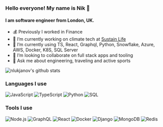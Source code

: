 ### Hello everyone! My name is Nik 👋
#### I am software engineer from London, UK.

- 💰 Previously I worked in Finance
- 🔭 I’m currently working on climate tech at [Sustain Life](https://www.sustain.life/)
- 🌱 I’m currently using TS, React, Graphql, Python, Snowflake, Azure, AWS, Docker, K8S, SQL Server
- 👯 I’m looking to collaborate on full stack apps and tooling
- 💬 Ask me about engineering, traveling and active sports

![nlukjanov's github stats](https://github-readme-stats.vercel.app/api?username=nlukjanov&count_private=true&show_icons=true&title_color=3340fc&text_color=3340fc)

### Languages I use

![JavaScript](https://img.shields.io/badge/-JavaScript-000?&logo=JavaScript)
![TypeScript](https://img.shields.io/badge/-TypeScript-000?&logo=TypeScript)
![Python](https://img.shields.io/badge/-Python-000?&logo=Python)
![SQL](https://img.shields.io/badge/-SQL-000?&logo=MySQL)

### Tools I use

![Node.js](https://img.shields.io/badge/-Node.js-000?&logo=node.js)
![GraphQL](https://img.shields.io/badge/-GraphQL-000?&logo=GraphQL)
![React](https://img.shields.io/badge/-React-000?&logo=React)
![Docker](https://img.shields.io/badge/-Docker-000?&logo=Docker)
![Django](https://img.shields.io/badge/-django-000?&logo=django)
![MongoDB](https://img.shields.io/badge/-Mongodb-000?&logo=mongodb)
![Redis](https://img.shields.io/badge/-Redis-000?&logo=Redis)

<!--
**nlukjanov/nlukjanov** is a ✨ _special_ ✨ repository because its `README.md` (this file) appears on your GitHub profile.
Here are some ideas to get you started:

-->
